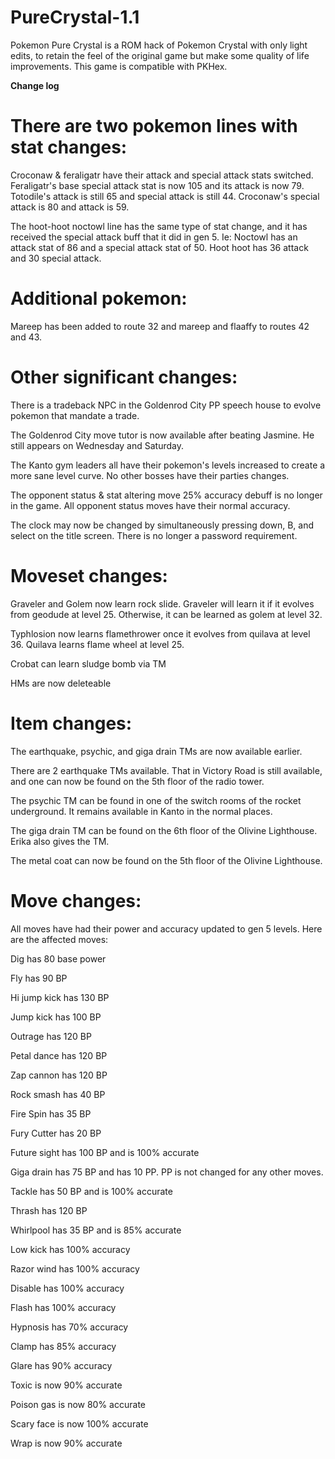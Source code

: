 # PureCrystal-1.1
Pokemon Pure Crystal is a ROM hack of Pokemon Crystal with only light edits, to retain the feel of the original game but make some quality of life improvements. This game is compatible with PKHex.

**Change log**

There are two pokemon lines with stat changes:
=============================================
Croconaw & feraligatr have their attack and special attack stats switched. Feraligatr's base special attack stat is now 105 and its attack is now 79. Totodile's attack is still 65 and special attack is still 44. Croconaw's special attack is 80 and attack is 59. 

The hoot-hoot noctowl line has the same type of stat change, and it has received the special attack buff that it did in gen 5. Ie: Noctowl has an attack stat of 86 and a special attack stat of 50. Hoot hoot has 36 attack and 30 special attack.

Additional pokemon:
==================
Mareep has been added to route 32 and mareep and flaaffy to routes 42 and 43. 

Other significant changes:
=========================

There is a tradeback NPC in the Goldenrod City PP speech house to evolve pokemon that mandate a trade. 

The Goldenrod City move tutor is now available after beating Jasmine. He still appears on Wednesday and Saturday. 

The Kanto gym leaders all have their pokemon's levels increased to create a more sane level curve. No other bosses have their parties changes. 

The opponent status & stat altering move 25% accuracy debuff is no longer in the game. All opponent status moves have their normal accuracy. 

The clock may now be changed by simultaneously pressing down, B, and select on the title screen. There is no longer a password requirement.

Moveset changes: 
================

Graveler and Golem now learn rock slide. Graveler will learn it if it evolves from geodude at level 25. Otherwise, it can be learned as golem at level 32. 

Typhlosion now learns flamethrower once it evolves from quilava at level 36. Quilava learns flame wheel at level 25. 

Crobat can learn sludge bomb via TM

HMs are now deleteable

Item changes: 
============

The earthquake, psychic, and giga drain TMs are now available earlier. 

There are 2 earthquake TMs available. That in Victory Road is still available, and one can now be found on the 5th floor of the radio tower. 

The psychic TM can be found in one of the switch rooms of the rocket underground. It remains available in Kanto in the normal places. 

The giga drain TM can be found on the 6th floor of the Olivine Lighthouse. Erika also gives the TM. 

The metal coat can now be found on the 5th floor of the Olivine Lighthouse. 

Move changes:
=============
All moves have had their power and accuracy updated to gen 5 levels. Here are the affected moves: 

Dig has 80 base power

Fly has 90 BP

Hi jump kick has 130 BP

Jump kick has 100 BP

Outrage has 120 BP

Petal dance has 120 BP

Zap cannon has 120 BP

Rock smash has 40 BP

Fire Spin has 35 BP

Fury Cutter has 20 BP

Future sight has 100 BP and is 100% accurate

Giga drain has 75 BP and has 10 PP. PP is not changed for any other moves.

Tackle has 50 BP and is 100% accurate

Thrash has 120 BP

Whirlpool has 35 BP and is 85% accurate

Low kick has 100% accuracy

Razor wind has 100% accuracy

Disable has 100% accuracy

Flash has 100% accuracy

Hypnosis has 70% accuracy 

Clamp has 85% accuracy

Glare has 90% accuracy

Toxic is now 90% accurate

Poison gas is now 80% accurate

Scary face is now 100% accurate

Wrap is now 90% accurate
